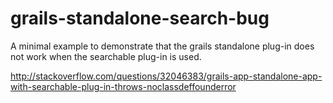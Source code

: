 # grails-standalone-search-bug
A minimal example to demonstrate that the grails standalone plug-in does not work when the searchable plug-in is used.

http://stackoverflow.com/questions/32046383/grails-app-standalone-app-with-searchable-plug-in-throws-noclassdeffounderror
